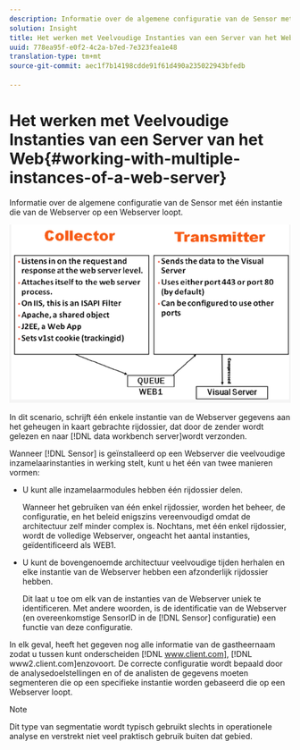 ```yaml
---
description: Informatie over de algemene configuratie van de Sensor met één instantie die van de Webserver op een Webserver loopt.
solution: Insight
title: Het werken met Veelvoudige Instanties van een Server van het Web
uuid: 778ea95f-e0f2-4c2a-b7ed-7e323fea1e48
translation-type: tm+mt
source-git-commit: aec1f7b14198cdde91f61d490a235022943bfedb

---
```



# Het werken met Veelvoudige Instanties van een Server van het Web{#working-with-multiple-instances-of-a-web-server}

Informatie over de algemene configuratie van de Sensor met één instantie die van de Webserver op een Webserver loopt.

![](assets/web_inst.png)

In dit scenario, schrijft één enkele instantie van de Webserver gegevens aan het geheugen in kaart gebrachte rijdossier, dat door de zender wordt gelezen en naar [!DNL data workbench server]wordt verzonden.

Wanneer [!DNL Sensor] is geïnstalleerd op een Webserver die veelvoudige inzamelaarinstanties in werking stelt, kunt u het één van twee manieren vormen:

* U kunt alle inzamelaarmodules hebben één rijdossier delen.

   Wanneer het gebruiken van één enkel rijdossier, worden het beheer, de configuratie, en het beleid enigszins vereenvoudigd omdat de architectuur zelf minder complex is. Nochtans, met één enkel rijdossier, wordt de volledige Webserver, ongeacht het aantal instanties, geïdentificeerd als WEB1.

* U kunt de bovengenoemde architectuur veelvoudige tijden herhalen en elke instantie van de Webserver hebben een afzonderlijk rijdossier hebben.

   Dit laat u toe om elk van de instanties van de Webserver uniek te identificeren. Met andere woorden, is de identificatie van de Webserver (en overeenkomstige SensorID in de [!DNL Sensor] configuratie) een functie van deze configuratie.

In elk geval, heeft het gegeven nog alle informatie van de gastheernaam zodat u tussen kunt onderscheiden [!DNL www.client.com], [!DNL www2.client.com]enzovoort. De correcte configuratie wordt bepaald door de analysedoelstellingen en of de analisten de gegevens moeten segmenteren die op een specifieke instantie worden gebaseerd die op een Webserver loopt.

>[!NOTE]
>
>Dit type van segmentatie wordt typisch gebruikt slechts in operationele analyse en verstrekt niet veel praktisch gebruik buiten dat gebied.

